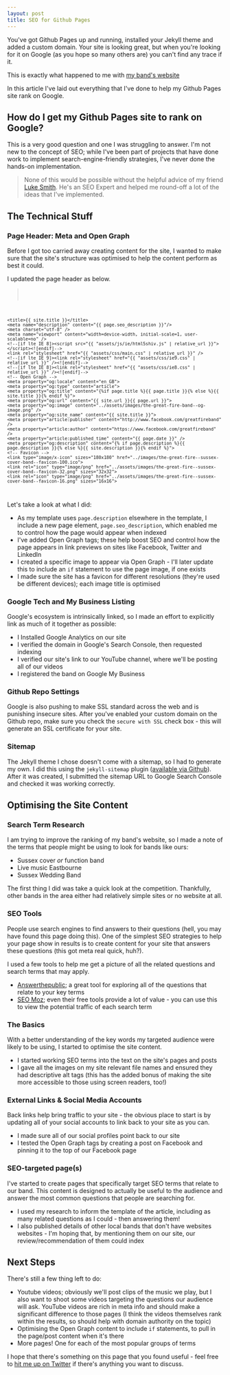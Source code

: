 ```yaml
---
layout: post
title: SEO for Github Pages
---
```


You've got Github Pages up and running, installed your Jekyll theme and added a custom domain. Your site is looking great, but when you're looking for it on Google (as you hope so many others are) you can't find any trace if it. 

This is exactly what happened to me with [my band's website](https://thegreatfire.co.uk)

In this article I've laid out everything that I've done to help my Github Pages site rank on Google.  

## How do I get my Github Pages site to rank on Google?
This is a very good question and one I was struggling to answer. I'm not new to the concept of SEO; while I've been part of projects that have done work to implement search-engine-friendly strategies, I've never done the hands-on implementation. 

> None of this would be possible without the helpful advice of my friend [Luke Smith](https://www.lukesmithseo.co.uk/). He's an SEO Expert and helped me round-off a lot of the ideas that I've implemented. 


## The Technical Stuff
### Page Header: Meta and Open Graph
Before I got too carried away creating content for the site, I wanted to make sure that the site's structure was optimised to help the content perform as best it could. 

I updated the page header as below.

> <code style="width:100%">
	<title>{{ site.title }}</title>
	<meta name="description" content="{{ page.seo_description }}"/>
	<meta charset="utf-8" />
	<meta name="viewport" content="width=device-width, initial-scale=1, user-scalable=no" />
	<!--[if lte IE 8]><script src="{{ "assets/js/ie/html5shiv.js" | relative_url }}"></script><![endif]-->
	<link rel="stylesheet" href="{{ "assets/css/main.css" | relative_url }}" />
	<!--[if lte IE 9]><link rel="stylesheet" href="{{ "assets/css/ie9.css" | relative_url }}" /><![endif]-->
	<!--[if lte IE 8]><link rel="stylesheet" href="{{ "assets/css/ie8.css" | relative_url }}" /><![endif]-->
	<!-- Open Graph -->
	<meta property="og:locale" content="en_GB">
	<meta property="og:type" content="article">
	<meta property="og:title" content="{%if page.title %}{{ page.title }}{% else %}{{ site.title }}{% endif %}">
	<meta property="og:url" content="{{ site.url }}{{ page.url }}">
	<meta property="og:image" content="../assets/images/the-great-fire-band--og-image.png" />
	<meta property="og:site_name" content="{{ site.title }}">
	<meta property="article:publisher" content="http://www.facebook.com/greatfireband" />
	<meta property="article:author" content="https://www.facebook.com/greatfireband" />
	<meta property="article:published_time" content="{{ page.date }}" />
	<meta property="og:description" content="{% if page.description %}{{ page.description }}{% else %}{{ site.description }}{% endif %}">
	<!-- Favicon -->
	<link type="image/x-icon" sizes="180x180" href="../images/the-great-fire--sussex-cover-band--favicon-100.ico">
	<link rel="icon" type="image/png" href="../assets/images/the-great-fire--sussex-cover-band--favicon-32.png" sizes="32x32">
	<link rel="icon" type="image/png" href="../assets/images/the-great-fire--sussex-cover-band--favicon-16.png" sizes="16x16">
</code>

Let's take a look at what I did: 

* As my template uses `page.description` elsewhere in the template, I include a new page element, `page.seo_description`, which enabled me to control how the page would appear when indexed
* I've added Open Graph tags; these help boost SEO and control how the page appears in link previews on sites like Facebook, Twitter and LinkedIn
* I created a specific image to appear via Open Graph - I'll later update this to include an `if` statement to use the page image, if one exists
* I made sure the site has a favicon for different resolutions (they're used be different devices); each image title is optimised

### Google Tech and My Business Listing
Google's ecosystem is intrinsically linked, so I made an effort to explicitly link as much of it together as possible:

* I Installed Google Analytics on our site
* I verified the domain in Google's Search Console, then requested indexing
* I verified our site's link to our YouTube channel, where we'll be posting all of our videos
* I registered the band on Google My Business

### Github Repo Settings
Google is also pushing to make SSL standard across the web and is punishing insecure sites. After you've enabled your custom domain on the Github repo, make sure you check the `secure with SSL` check box - this will generate an SSL certificate for your site. 

### Sitemap
The Jekyll theme I chose doesn't come with a sitemap, so I had to generate my own. I did this using the `jekyll-sitemap` plugin ([available via Github](https://github.com/jekyll/jekyll-sitemap)). After it was created, I submitted the sitemap URL to Google Search Console and checked it was working correctly. 


## Optimising the Site Content
### Search Term Research
I am trying to improve the ranking of my band's website, so I made a note of the terms that people might be using to look for bands like ours: 

* Sussex cover _or_ function band
* Live music Eastbourne
* Sussex Wedding Band

The first thing I did was take a quick look at the competition. Thankfully, other bands in the area either had relatively simple sites or no website at all. 

### SEO Tools
People use search engines to find answers to their questions (hell, you may have found this page doing this). One of the simplest SEO strategies to help your page show in results is to create content for your site that answers these questions (this got meta real quick, huh?). 

I used a few tools to help me get a picture of all the related questions and search terms that may apply. 

* [Answerthepublic](hrrps://https://answerthepublic.com/); a great tool for exploring all of the questions that relate to your key terms
* [SEO Moz](https://moz.com/); even their free tools provide a lot of value - you can use this to view the potential traffic of each search term 

### The Basics
With a better understanding of the key words my targeted audience were likely to be using, I started to optimise the site content.

* I started working SEO terms into the text on the site's pages and posts
* I gave all the images on my site relevant file names and ensured they had descriptive alt tags (this has the added bonus of making the site more accessible to those using screen readers, too!)


### External Links & Social Media Accounts 
Back links help bring traffic to your site - the obvious place to start is by updating all of your social accounts to link back to your site as you can.

* I made sure all of our social profiles point back to our site
* I tested the Open Graph tags by creating a post on Facebook and pinning it to the top of our Facebook page


### SEO-targeted page(s)
I've started to create pages that specifically target SEO terms that relate to our band. This content is designed to actually be useful to the audience and answer the most common questions that people are searching for. 

* I used my research to inform the template of the article, including as many related questions as I could - then answering them!
* I also published details of other local bands that don't have websites websites - I'm hoping that, by mentioning them on our site, our review/recommendation of them could index

## Next Steps
There's still a few thing left to do: 

* Youtube videos; obviously we'll post clips of the music we play, but I also want to shoot some videos targeting the questions our audience will ask. YouTube videos are rich in meta info and should make a significant difference to those pages (I think the videos themselves rank within the results, so should help with domain authority on the topic)
* Optimising the Open Graph content to include `if` statements, to pull in the page/post content when it's there
* More pages! One for each of the most popular groups of terms

I hope that there's something on this page that you found useful - feel free to [hit me up on Twitter](https://twitter.com/johnhayn_es) if there's anything you want to discuss. 